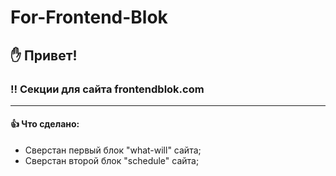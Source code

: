 # For-Frontend-Blok

## :hand: Привет! 
### :bangbang: Секции для сайта frontendblok.com

___
#### :thumbsup: Что сделано:
- Сверстан первый блок "what-will" сайта; 
- Сверстан второй блок "schedule" сайта;
